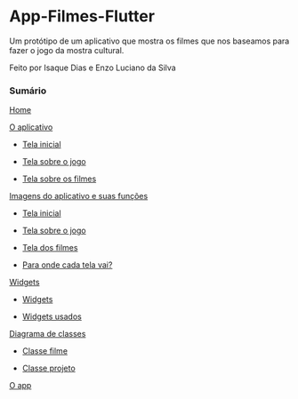 # App-Filmes-Flutter
Um protótipo de um aplicativo que mostra os filmes que nos baseamos para fazer o jogo da mostra cultural.

Feito por Isaque Dias e Enzo Luciano da Silva

### Sumário

[Home](https://github.com/Isaquedias1/Prototipo-figma/wiki)

[O aplicativo](https://github.com/Isaquedias1/Prototipo-figma/wiki/O-aplicativo)

- [Tela inicial](https://github.com/Isaquedias1/Prototipo-figma/wiki/O-aplicativo#tela-inicial)

- [Tela sobre o jogo](https://github.com/Isaquedias1/Prototipo-figma/wiki/O-aplicativo#tela-sobre-o-jogo)

- [Tela sobre os filmes](https://github.com/Isaquedias1/Prototipo-figma/wiki/O-aplicativo#tela-sobre-os-filmes)

[Imagens do aplicativo e suas funções](https://github.com/Isaquedias1/Prototipo-figma/wiki/Imagens-do-aplicativo-e-suas-fun%C3%A7%C3%B5es)

- [Tela inicial](https://github.com/Isaquedias1/Prototipo-figma/wiki/Imagens-do-aplicativo-e-suas-fun%C3%A7%C3%B5es#tela-inicial)

- [Tela sobre o jogo](https://github.com/Isaquedias1/Prototipo-figma/wiki/Imagens-do-aplicativo-e-suas-fun%C3%A7%C3%B5es#tela-sobre-jogo)

- [Tela dos filmes](https://github.com/Isaquedias1/Prototipo-figma/wiki/Imagens-do-aplicativo-e-suas-fun%C3%A7%C3%B5es#tela-dos-filmes)

- [Para onde cada tela vai?](https://github.com/Isaquedias1/Prototipo-figma/wiki/Imagens-do-aplicativo-e-suas-fun%C3%A7%C3%B5es#para-onde-cada-tela-vai)

[Widgets](https://github.com/Isaquedias1/Prototipo-figma/wiki/Widgets)

- [Widgets](https://github.com/Isaquedias1/Prototipo-figma/wiki/Widgets#widgets)

- [Widgets usados](https://github.com/Isaquedias1/Prototipo-figma/wiki/Widgets#widgets-usados)

[Diagrama de classes](https://github.com/Isaquedias1/Prototipo-figma/wiki/Diagrama-de-classes)

- [Classe filme](https://github.com/Isaquedias1/Prototipo-figma/wiki/Diagrama-de-classes#a-classe-filme-possui-as-informa%C3%A7%C3%B5es-mostradas-nas-abas-que-os-filmes-aparecem-e-suas-fun%C3%A7%C3%B5es-a-classe-tem)

- [Classe projeto](https://github.com/Isaquedias1/Prototipo-figma/wiki/Diagrama-de-classes#a-classe-projeto-se-refere-a-p%C3%A1gina-sobre-o-projeto-e-mostra-as-fun%C3%A7%C3%B5es-que-tem-a-classe-tem)

[O app](https://github.com/Isaquedias1/Prototipo-figma/wiki/O-app)
